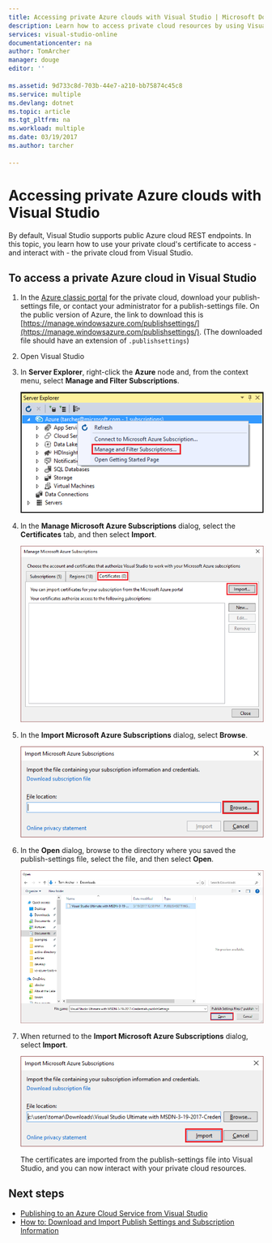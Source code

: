 ```yaml
---
title: Accessing private Azure clouds with Visual Studio | Microsoft Docs
description: Learn how to access private cloud resources by using Visual Studio.
services: visual-studio-online
documentationcenter: na
author: TomArcher
manager: douge
editor: ''

ms.assetid: 9d733c8d-703b-44e7-a210-bb75874c45c8
ms.service: multiple
ms.devlang: dotnet
ms.topic: article
ms.tgt_pltfrm: na
ms.workload: multiple
ms.date: 03/19/2017
ms.author: tarcher

---
```

# Accessing private Azure clouds with Visual Studio
By default, Visual Studio supports public Azure cloud REST endpoints. In this topic, you learn how to use your private cloud's certificate to access - and interact with - the private cloud from Visual Studio.

## To access a private Azure cloud in Visual Studio
1. In the [Azure classic portal](http://go.microsoft.com/fwlink/?LinkID=213885) for the private cloud, download your publish-settings file, or contact your administrator for a publish-settings file. On the public version of Azure, the link to download this is [https://manage.windowsazure.com/publishsettings/](https://manage.windowsazure.com/publishsettings/). (The downloaded file should have an extension of `.publishsettings`)

1. Open Visual Studio

1. In **Server Explorer**, right-click the **Azure** node and, from the context menu, select **Manage and Filter Subscriptions**.
   
    ![Manage subscriptions command](./media/vs-azure-tools-access-private-azure-clouds-with-visual-studio/IC790778.png)

1. In the **Manage Microsoft Azure Subscriptions** dialog, select the **Certificates** tab, and then select **Import**.
   
    ![Importing Azure certificates](./media/vs-azure-tools-access-private-azure-clouds-with-visual-studio/IC790779.png)

1. In the **Import Microsoft Azure Subscriptions** dialog, select **Browse**.

	![Browse button on the Import Microsoft Azure Subscriptions dialog](./media/vs-azure-tools-access-private-azure-clouds-with-visual-studio/browse-button.png)

1. In the **Open** dialog, browse to the directory where you saved the publish-settings file, select the file, and then select **Open**.

	![Select the publish-settings file](./media/vs-azure-tools-access-private-azure-clouds-with-visual-studio/select-publish-settings-file.png)

1. When returned to the **Import Microsoft Azure Subscriptions** dialog, select **Import**.

	![Import the publish-settings file](./media/vs-azure-tools-access-private-azure-clouds-with-visual-studio/IC790780.png)

	The certificates are imported from the publish-settings file into Visual Studio, and you can now interact with your private cloud resources.
   
## Next steps
- [Publishing to an Azure Cloud Service from Visual Studio](https://msdn.microsoft.com/library/azure/ee460772.aspx)
- [How to: Download and Import Publish Settings and Subscription Information](https://msdn.microsoft.com/library/dn385850\(v=nav.70\).aspx)
